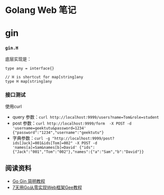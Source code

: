 # Golang Web 笔记

# gin

### `gin.H`

底层实现是：
```
type any = interface{}

// H is shortcut for map[string]any
type H map[string]any
```

### 接口测试

使用curl
- query 参数：`curl http://localhost:9999/users?name=Tom&role=student`
- post 参数：`curl http://localhost:9999/form  -X POST -d 'username=geektutu&password=1234' {"password":"1234","username":"geektutu"}`
- 字典参数：`curl -g "http://localhost:9999/post?ids[Jack]=001&ids[Tom]=002" -X POST -d 'names[a]=Sam&names[b]=David' {"ids":{"Jack":"001","Tom":"002"},"names":{"a":"Sam","b":"David"}}`


## 阅读资料

- [Go Gin 简明教程 ](https://geektutu.com/post/quick-go-gin.html)
- [7天用Go从零实现Web框架Gee教程](https://geektutu.com/post/gee.html)
